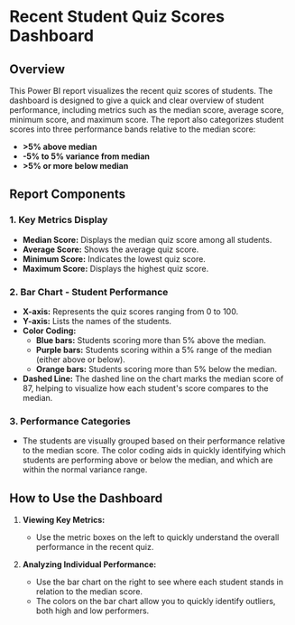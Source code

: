 # Recent Student Quiz Scores Dashboard

## Overview

This Power BI report visualizes the recent quiz scores of students. The dashboard is designed to give a quick and clear overview of student performance, including metrics such as the median score, average score, minimum score, and maximum score. The report also categorizes student scores into three performance bands relative to the median score: 

- **>5% above median**
- **-5% to 5% variance from median**
- **>5% or more below median**

## Report Components

### 1. **Key Metrics Display**
- **Median Score:** Displays the median quiz score among all students.
- **Average Score:** Shows the average quiz score.
- **Minimum Score:** Indicates the lowest quiz score.
- **Maximum Score:** Displays the highest quiz score.

### 2. **Bar Chart - Student Performance**
- **X-axis:** Represents the quiz scores ranging from 0 to 100.
- **Y-axis:** Lists the names of the students.
- **Color Coding:** 
  - **Blue bars:** Students scoring more than 5% above the median.
  - **Purple bars:** Students scoring within a 5% range of the median (either above or below).
  - **Orange bars:** Students scoring more than 5% below the median.
- **Dashed Line:** The dashed line on the chart marks the median score of 87, helping to visualize how each student's score compares to the median.

### 3. **Performance Categories**
- The students are visually grouped based on their performance relative to the median score. The color coding aids in quickly identifying which students are performing above or below the median, and which are within the normal variance range.

## How to Use the Dashboard

1. **Viewing Key Metrics:** 
   - Use the metric boxes on the left to quickly understand the overall performance in the recent quiz.

2. **Analyzing Individual Performance:** 
   - Use the bar chart on the right to see where each student stands in relation to the median score.
   - The colors on the bar chart allow you to quickly identify outliers, both high and low performers.
